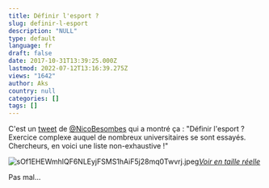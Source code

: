 ```yaml
---
title: Définir l'esport ?
slug: definir-l-esport
description: "NULL"
type: default
language: fr
draft: false
date: 2017-10-31T13:39:25.000Z
lastmod: 2022-07-12T13:16:39.275Z
views: "1642"
author: Aks
country: null
categories: []
tags: []
---
```

C'est un [tweet](https://twitter.com/NicoBesombes/status/925296172297867265) de [@NicoBesombes](https://twitter.com/NicoBesombes) qui a montré ça : "Définir l'esport ? Exercice complexe auquel de nombreux universitaires se sont essayés. Chercheurs, en voici une liste non-exhaustive !"

![sOf1EHEWmhlQF6NLEyjFSMS1hAiF5j28mq0Twvrj.jpeg](/images/articles/59f87c29c71fb/images/sOf1EHEWmhlQF6NLEyjFSMS1hAiF5j28mq0Twvrj.jpeg)[_Voir en taille réelle_](/images/articles/59f87c29c71fb/images/sOf1EHEWmhlQF6NLEyjFSMS1hAiF5j28mq0Twvrj.jpeg)

Pas mal...
